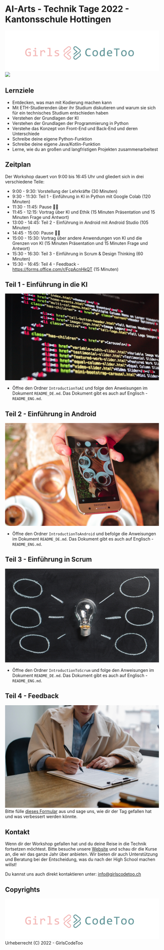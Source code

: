 # AI-Arts - Technik Tage 2022 - Kantonsschule Hottingen
![](images/GCT_Logo.png)
![](images/ai-art.jpg)


## Lernziele
- Entdecken, was man mit Kodierung machen kann
- Mit ETH-Studierenden über ihr Studium diskutieren und warum sie sich für ein technisches Studium entschieden haben
- Verstehen der Grundlagen der KI
- Verstehen der Grundlagen der Programmierung in Python
- Verstehe das Konzept von Front-End und Back-End und deren Unterschiede
- Schreibe deine eigene Python-Funktion
- Schreibe deine eigene Java/Kotlin-Funktion
- Lerne, wie du an großen und langfristigen Projekten zusammenarbeitest

## Zeitplan
Der Workshop dauert von 9:00 bis 16:45 Uhr und gliedert sich in drei verschiedene Teile:
- 9:00 - 9:30: Vorstellung der Lehrkräfte (30 Minuten)
- 9:30 - 11:30: Teil 1 - Einführung in KI in Python mit Google Colab (120 Minuten)
- 11:30 - 11:45: Pause 🤘🏼
- 11:45 - 12:15: Vortrag über KI und Ethik (15 Minuten Präsentation und 15 Minuten Frage und Antwort)
- 13:00 - 14:45: Teil 2 - Einführung in Android mit Android Studio (105 Minuten)
- 14:45 - 15:00: Pause 🤘🏼
- 15:00 - 15:30: Vortrag über andere Anwendungen von KI und die Grenzen von KI (15 Minuten Präsentation und 15 Minuten Frage und Antwort)
- 15:30 - 16:30: Teil 3 - Einführung in Scrum & Design Thinking (60 Minuten)
- 15:30 - 16:45: Teil 4 - Feedback - https://forms.office.com/r/FcpAcnHkQT (15 Minuten)

## Teil 1 - Einführung in die KI
![](images/python.jpeg)
- Öffne den Ordner `IntroductionToAI` und folge den Anweisungen im Dokument `README_DE.md`. Das Dokument gibt es auch auf Englisch - `README_ENG.md`.

## Teil 2 - Einführung in Android
![](images/android.jpeg)
- Öffne den Ordner `IntroductionToAndroid` und befolge die Anweisungen im Dokument `README_DE.md`. Das Dokument gibt es auch auf Englisch - `README_ENG.md`.

## Teil 3 - Einführung in Scrum
![](images/scrum.jpeg)
- Öffne den Ordner `IntroductionToScrum` und folge den Anweisungen im Dokument `README_DE.md`. Das Dokument gibt es auch auf Englisch - `README_ENG.md`.

## Teil 4 - Feedback
![](images/questionnaire.jpeg)
Bitte fülle [dieses Formular](https://forms.office.com/r/FcpAcnHkQT) aus und sage uns, wie dir der Tag gefallen hat und was verbessert werden könnte. 


## Kontakt
Wenn dir der Workshop gefallen hat und du deine Reise in die Technik fortsetzen möchtest. Bitte besuche unsere [Website](https://girlscodetoo.ch/) und schau dir die Kurse an, die wir das ganze Jahr über anbieten. Wir bieten dir auch Unterstützung und Beratung bei der Entscheidung, was du nach der High School machen willst!

Du kannst uns auch direkt kontaktieren unter: info@girlscodetoo.ch

## Copyrights
![](images/GCT_Logo.png)
Urheberrecht (C) 2022 - GirlsCodeToo